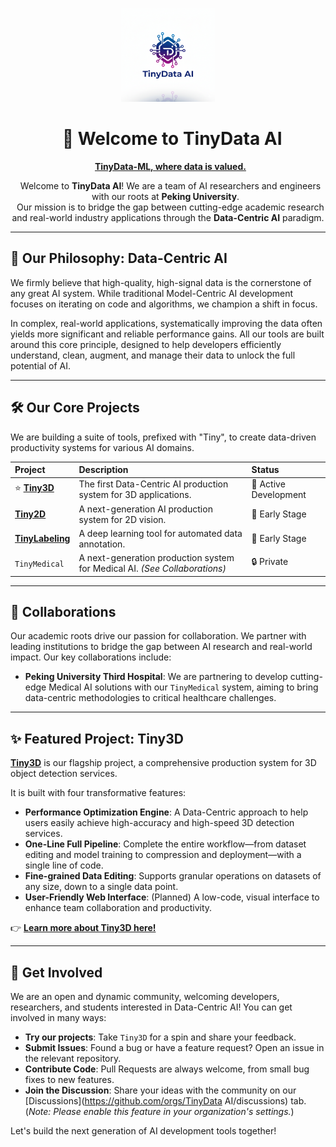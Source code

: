 <p align="center">
  <a href="https://github.com/TinyDataML">
    <img src="./tinydata.png" alt="TinyData AI Logo" width="150"/>
  </a>
</p>

<h1 align="center">
  👋 Welcome to TinyData AI
</h1>

<p align="center">
  <strong><a href="https://github.com/TinyDataML">TinyData-ML, where data is valued.</a></strong>
</p>

<p align="center">
  Welcome to <strong>TinyData AI</strong>! We are a team of AI researchers and engineers with our roots at <strong>Peking University</strong>. 
  <br /> 
  Our mission is to bridge the gap between cutting-edge academic research and real-world industry applications through the <strong>Data-Centric AI</strong> paradigm.
</p>

---

## 🚀 Our Philosophy: Data-Centric AI

We firmly believe that high-quality, high-signal data is the cornerstone of any great AI system. While traditional Model-Centric AI development focuses on iterating on code and algorithms, we champion a shift in focus.

In complex, real-world applications, systematically improving the data often yields more significant and reliable performance gains. All our tools are built around this core principle, designed to help developers efficiently understand, clean, augment, and manage their data to unlock the full potential of AI.

---

## 🛠️ Our Core Projects

We are building a suite of tools, prefixed with "Tiny", to create data-driven productivity systems for various AI domains.

| Project         | Description                                                               | Status                |
| :-------------- | :------------------------------------------------------------------------ | :-------------------- |
| ⭐️ **[Tiny3D](https://github.com/TinyDataML/Tiny3D)** | The first Data-Centric AI production system for 3D applications.          | 🚀 Active Development |
| **[Tiny2D](https://github.com/TinyDataML/Tiny2D)** | A next-generation AI production system for 2D vision.                     | 🌱 Early Stage        |
| **[TinyLabeling](https://github.com/TinyDataML/TinyLabeling)** | A deep learning tool for automated data annotation.                       | 🌱 Early Stage        |
| `TinyMedical`   | A next-generation production system for Medical AI. *(See Collaborations)* | 🔒 Private             |

---

## 🤝 Collaborations

Our academic roots drive our passion for collaboration. We partner with leading institutions to bridge the gap between AI research and real-world impact. Our key collaborations include:

* **Peking University Third Hospital**: We are partnering to develop cutting-edge Medical AI solutions with our `TinyMedical` system, aiming to bring data-centric methodologies to critical healthcare challenges.

---

## ✨ Featured Project: Tiny3D

**[Tiny3D](https://github.com/TinyDataML/Tiny3D)** is our flagship project, a comprehensive production system for 3D object detection services.

It is built with four transformative features:

* **Performance Optimization Engine**: A Data-Centric approach to help users easily achieve high-accuracy and high-speed 3D detection services.
* **One-Line Full Pipeline**: Complete the entire workflow—from dataset editing and model training to compression and deployment—with a single line of code.
* **Fine-grained Data Editing**: Supports granular operations on datasets of any size, down to a single data point.
* **User-Friendly Web Interface**: (Planned) A low-code, visual interface to enhance team collaboration and productivity.

👉 **[Learn more about Tiny3D here!](https://github.com/TinyDataML/Tiny3D)**

---

## 💬 Get Involved

We are an open and dynamic community, welcoming developers, researchers, and students interested in Data-Centric AI! You can get involved in many ways:

* **Try our projects**: Take `Tiny3D` for a spin and share your feedback.
* **Submit Issues**: Found a bug or have a feature request? Open an issue in the relevant repository.
* **Contribute Code**: Pull Requests are always welcome, from small bug fixes to new features.
* **Join the Discussion**: Share your ideas with the community on our [Discussions](https://github.com/orgs/TinyData AI/discussions) tab. (*Note: Please enable this feature in your organization's settings.*)

Let's build the next generation of AI development tools together!
